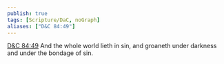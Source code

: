 ```yaml
---
publish: true
tags: [Scripture/DaC, noGraph]
aliases: ["D&C 84:49"]
---
```

[D&C 84:49](https://churchofjesuschrist.org/study/scriptures/dc-testament/dc/84?lang=eng&id=p49#p49) And the whole world lieth in sin, and groaneth under darkness and under the bondage of sin.
